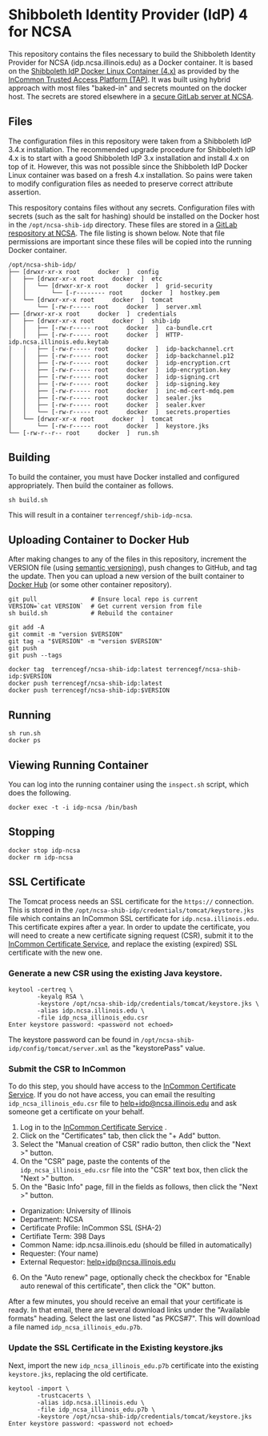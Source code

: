 # Shibboleth Identity Provider (IdP) 4 for NCSA

This repository contains the files necessary to build the Shibboleth Identity
Provider for NCSA (idp.ncsa.illinois.edu) as a Docker container. It is based on the
[Shibboleth IdP Docker Linux Container
(4.x)](https://github.internet2.edu/docker/shib-idp) as provided by the [InCommon
Trusted Access Platform (TAP)](https://spaces.at.internet2.edu/x/fQFbC). It was
built using hybrid approach with most files "baked-in" and secrets mounted on the
docker host. The secrets are stored elsewhere in a [secure GitLab server at
NCSA](https://git.security.ncsa.illinois.edu/cisr/ncsa-shib-idp).

## Files

The configuration files in this repository were taken from a Shibboleth IdP 3.4.x
installation. The recommended upgrade procedure for Shibboleth IdP 4.x is to start
with a good Shibboleth IdP 3.x installation and install 4.x on top of it. However,
this was not possible since the Shibboleth IdP Docker Linux container was based on a
fresh 4.x installation. So pains were taken to modify configuration files as needed
to preserve correct attribute assertion.

This respository contains files without any secrets. Configuration files with
secrets (such as the salt for hashing) should be installed on the Docker host in the
`/opt/ncsa-shib-idp` directory. These files are stored in a [GitLab respository at
NCSA](https://git.security.ncsa.illinois.edu/cisr/ncsa-shib-idp). The file listing
is shown below. Note that file permissions are important since these files will be
copied into the running Docker container.

```
/opt/ncsa-shib-idp/
├── [drwxr-xr-x root     docker  ]  config
│   ├── [drwxr-xr-x root     docker  ]  etc
│   │   └── [drwxr-xr-x root     docker  ]  grid-security
│   │       └── [-r-------- root     docker  ]  hostkey.pem
│   └── [drwxr-xr-x root     docker  ]  tomcat
│       └── [-rw-r----- root     docker  ]  server.xml
├── [drwxr-xr-x root     docker  ]  credentials
│   ├── [drwxr-xr-x root     docker  ]  shib-idp
│   │   ├── [-rw-r----- root     docker  ]  ca-bundle.crt
│   │   ├── [-rw-r----- root     docker  ]  HTTP-idp.ncsa.illinois.edu.keytab
│   │   ├── [-rw-r----- root     docker  ]  idp-backchannel.crt
│   │   ├── [-rw-r----- root     docker  ]  idp-backchannel.p12
│   │   ├── [-rw-r----- root     docker  ]  idp-encryption.crt
│   │   ├── [-rw-r----- root     docker  ]  idp-encryption.key
│   │   ├── [-rw-r----- root     docker  ]  idp-signing.crt
│   │   ├── [-rw-r----- root     docker  ]  idp-signing.key
│   │   ├── [-rw-r----- root     docker  ]  inc-md-cert-mdq.pem
│   │   ├── [-rw-r----- root     docker  ]  sealer.jks
│   │   ├── [-rw-r----- root     docker  ]  sealer.kver
│   │   └── [-rw-r----- root     docker  ]  secrets.properties
│   └── [drwxr-xr-x root     docker  ]  tomcat
│       └── [-rw-r----- root     docker  ]  keystore.jks
└── [-rw-r--r-- root     docker  ]  run.sh
```

## Building

To build the container, you must have Docker installed and configured appropriately.
Then build the container as follows.

```
sh build.sh
```

This will result in a container `terrencegf/shib-idp-ncsa`. 

## Uploading Container to Docker Hub

After making changes to any of the files in this repository, increment the VERSION
file (using [semantic versioning](https://semver.org/)), push changes to GitHub, and
tag the update. Then you can upload a new version of the built container to [Docker
Hub](https://hub.docker.com) (or some other container repository). 

```
git pull               # Ensure local repo is current
VERSION=`cat VERSION`  # Get current version from file
sh build.sh            # Rebuild the container

git add -A
git commit -m "version $VERSION"
git tag -a "$VERSION" -m "version $VERSION"
git push
git push --tags

docker tag  terrencegf/ncsa-shib-idp:latest terrencegf/ncsa-shib-idp:$VERSION
docker push terrencegf/ncsa-shib-idp:latest
docker push terrencegf/ncsa-shib-idp:$VERSION
```

## Running

```
sh run.sh
docker ps
```

## Viewing Running Container

You can log into the running container using the `inspect.sh` script, which does the
following.

```
docker exec -t -i idp-ncsa /bin/bash
```

## Stopping

```
docker stop idp-ncsa
docker rm idp-ncsa
```

## SSL Certificate

The Tomcat process needs an SSL certificate for the `https://` connection. This is
stored in the `/opt/ncsa-shib-idp/credentials/tomcat/keystore.jks` file which
contains an InCommon SSL certificate for `idp.ncsa.illinois.edu`. This certificate
expires after a year. In order to update the certificate, you will need to create a
new certificate signing request (CSR), submit it to the [InCommon Certificate
Service](https://cert-manager.com/customer/InCommon), and replace the existing
(expired) SSL certificate with the new one. 

### Generate a new CSR using the existing Java keystore.

```
keytool -certreq \
        -keyalg RSA \
        -keystore /opt/ncsa-shib-idp/credentials/tomcat/keystore.jks \
        -alias idp.ncsa.illinois.edu \
        -file idp_ncsa_illinois_edu.csr
Enter keystore password: <password not echoed>
```

The keystore password can be found in `/opt/ncsa-shib-idp/config/tomcat/server.xml`
as the "keystorePass" value.

### Submit the CSR to InCommon

To do this step, you should have access to the [InCommon Certificate
Service](https://cert-manager.com/customer/InCommon). If you do not have access, you
can email the resulting `idp_ncsa_illinois_edu.csr` file to
[help+idp@ncsa.illinois.edu](mailto:help+idp@ncsa.illinios.edu) and ask someone get
a certificate on your behalf. 

1. Log in to the [InCommon Certificate Service](https://cert-manager.com/customer/InCommon) .
2. Click on the "Certificates" tab, then click the "+ Add" button.
3. Select the "Manual creation of CSR" radio button, then click the "Next >" button.
4. On the "CSR" page, paste the contents of the `idp_ncsa_illinois_edu.csr` file
   into the "CSR" text box, then click the "Next >" button.
5. On the "Basic Info" page, fill in the fields as follows, then click the "Next >"
   button.
  - Organization: University of Illinois
  - Department: NCSA
  - Certificate Profile: InCommon SSL (SHA-2)
  - Certifiate Term: 398 Days
  - Common Name: idp.ncsa.illinois.edu (should be filled in automatically)
  - Requester: (Your name)
  - External Requestor: help+idp@ncsa.illinois.edu
6. On the "Auto renew" page, optionally check the checkbox for "Enable auto renewal
   of this certificate", then click the "OK" button.

After a few minutes, you should receive an email that your certificate is ready. In
that email, there are several download links under the "Available formats" heading.
Select the last one listed "as PKCS#7". This will download a file named
`idp_ncsa_illinois_edu.p7b`. 

### Update the SSL Certificate in the Existing keystore.jks

Next, import the new `idp_ncsa_illinois_edu.p7b` certificate into the existing
`keystore.jks`, replacing the old certificate.

```
keytool -import \
        -trustcacerts \
        -alias idp.ncsa.illinois.edu \
        -file idp_ncsa_illinois_edu.p7b \
        -keystore /opt/ncsa-shib-idp/credentials/tomcat/keystore.jks
Enter keystore password: <password not echoed>
```

